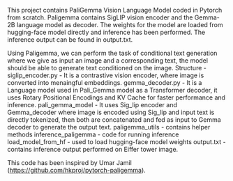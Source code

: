 This project contains PaliGemma Vision Language Model coded in Pytorch from scratch.
Paligemma contains SigLIP vision encoder and the Gemma-2B language model as decoder.
The weights for the model are loaded from hugging-face model directly and inference has been performed.
The inference output can be found in output.txt.

Using Paligemma, we can perform the task of conditional text generation where we give as input an image and a corresponding text, the model should be able to generate text conditioned on the image.
Structure - 
siglip_encoder.py - It is a contrastive vision encoder, where image is converted into menaingful embeddings.
gemma_decoder.py - It is a Language model used in Pali_Gemma model as a Transformer decoder, it uses Rotary Positional Encodings and KV Cache for faster performance and inference.
pali_gemma_model - It uses Sig_lip encoder and Gemma_decoder where image is encoded using Sig_lip and input text is directly tokenized, then both are concatenated and fed as input to Gemma decoder to generate the output text.
paligemma_utils - contains helper methods 
inference_paligemma - code for running inference
load_model_from_hf - used to load hugging-face model weights
output.txt - contains inference output performed on Eiffer tower image.

This code has been inspired by Umar Jamil (https://github.com/hkproj/pytorch-paligemma).

